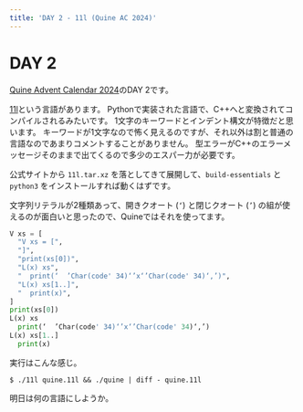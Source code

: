 ```yaml
---
title: 'DAY 2 - 11l (Quine AC 2024)'
---
```


# DAY 2

[Quine Advent Calendar 2024](https://qiita.com/advent-calendar/2024/quine)のDAY 2です。

[11l](http://11l-lang.org)という言語があります。
Pythonで実装された言語で、C++へと変換されてコンパイルされるみたいです。
1文字のキーワードとインデント構文が特徴だと思います。
キーワードが1文字なので怖く見えるのですが、それ以外は割と普通の言語なのであまりコメントすることがありません。
型エラーがC++のエラーメッセージそのままで出てくるので多少のエスパー力が必要です。

公式サイトから `11l.tar.xz` を落としてきて展開して、`build-essentials` と `python3` をインストールすれば動くはずです。

文字列リテラルが2種類あって、開きクオート (`‘`) と閉じクオート (`’`) の組が使えるのが面白いと思ったので、Quineではそれを使ってます。

```python
V xs = [
  "V xs = [",
  "]",
  "print(xs[0])",
  "L(x) xs",
  "  print(‘  ’Char(code' 34)‘’x‘’Char(code' 34)‘,’)",
  "L(x) xs[1..]",
  "  print(x)",
]
print(xs[0])
L(x) xs
  print(‘  ’Char(code' 34)‘’x‘’Char(code' 34)‘,’)
L(x) xs[1..]
  print(x)
```

実行はこんな感じ。

```console
$ ./11l quine.11l && ./quine | diff - quine.11l
```

明日は何の言語にしようか。
